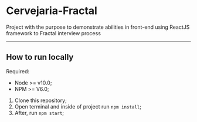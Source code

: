 # Cervejaria-Fractal
Project with the purpose to demonstrate abilities in front-end using ReactJS framework to Fractal interview process

---

## How to run locally

Required:
- Node >= v10.0;
- NPM >= V6.0;

1. Clone this repository;
2. Open terminal and inside of project run `npm install`;
3. After, run `npm start`;